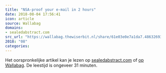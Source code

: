 ```yaml
---
title: "NSA-proof your e-mail in 2 hours"
date: 2018-08-04 17:56:41
icon: article
source: Wallabag
domains:
- sealedabstract.com
src_url: "https://wallabag.thewiserbit.nl/share/61e03e0e7a1da7.48632693"
2018: "08"
categories:
---
```

Het oorspronkelijke artikel kan je lezen op [sealedabstract.com](https://sealedabstract.com/code/nsa-proof-your-e-mail-in-2-hours/) of [op Wallabag](https://wallabag.thewiserbit.nl/share/61e03e0e7a1da7.48632693). De leestijd is ongeveer 31 minuten.